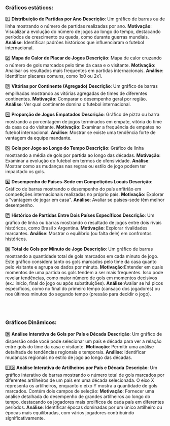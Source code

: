 <h3>Gráficos estáticos:</h3>

1️⃣ **Distribuição de Partidas por Ano**
**Descrição**: Um gráfico de barras ou de linha mostrando o número de partidas realizadas por ano.
**Motivação**: Visualizar a evolução do número de jogos ao longo do tempo, destacando períodos de crescimento ou queda, como durante guerras mundiais.
**Análise**: Identificar padrões históricos que influenciaram o futebol internacional.

2️⃣ **Mapa de Calor de Placar de Jogos**
**Descrição**: Mapa de calor cruzando o número de gols marcados pelo time da casa e o visitante.
**Motivação**: Analisar os resultados mais frequentes em partidas internacionais.
**Análise**: Identificar placares comuns, como 1x0 ou 2x1.

3️⃣ **Vitórias por Continente (Agregado)**
**Descrição**: Um gráfico de barras empilhadas mostrando as vitórias agregadas de times de diferentes continentes.
**Motivação**: Comparar o desempenho geral por região.
**Análise**: Ver qual continente domina o futebol internacional.

4️⃣ **Proporção de Jogos Empatados**
**Descrição**: Gráfico de pizza ou barra mostrando a porcentagem de jogos terminados em empate, vitória do time da casa ou do visitante.
**Motivação**: Examinar a frequência de empates no futebol internacional.
**Análise**: Mostrar se existe uma tendência forte de vantagem da equipe mandante.

5️⃣ **Gols por Jogo ao Longo do Tempo**
**Descrição**: Gráfico de linha mostrando a média de gols por partida ao longo das décadas.
**Motivação**: Examinar a evolução do futebol em termos de ofensividade.
**Análise**: Mostrar como as mudanças nas regras ou estilo de jogo podem ter impactado os gols.

6️⃣ **Desempenho de Países-Sede em Competições Locais**
**Descrição**: Gráfico de barras mostrando o desempenho do país anfitrião em competições internacionais realizadas no próprio país.
**Motivação**: Explorar a "vantagem de jogar em casa".
**Análise**: Avaliar se países-sede têm melhor desempenho.

7️⃣ **Histórico de Partidas Entre Dois Países Específicos**
**Descrição**: Um gráfico de linha ou barras mostrando o resultado de jogos entre dois rivais históricos, como Brasil x Argentina.
**Motivação**: Explorar rivalidades marcantes.
**Análise**: Mostrar o equilíbrio (ou falta dele) em confrontos históricos.

8️⃣ **Total de Gols por Minuto de Jogo**
**Descrição**: Um gráfico de barras mostrando a quantidade total de gols marcados em cada minuto de jogo. Este gráfico considera tanto os gols marcados pelo time da casa quanto pelo visitante e agrupa os dados por minuto.
**Motivação**:Entender em quais momentos de uma partida os gols tendem a ser mais frequentes. Isso pode revelar tendências, como maior número de gols em momentos decisivos (ex.: início, final do jogo ou após substituições).
**Análise**:Avaliar se há picos específicos, como no final do primeiro tempo (cansaço dos jogadores) ou nos últimos minutos do segundo tempo (pressão para decidir o jogo).


<br>
<br>
<h3>Gráficos Dinâmicos:</h3>

9️⃣ **Análise Interativa de Gols por País e Década**
**Descrição**: Um gráfico de dispersão onde você pode selecionar um país e década para ver a relação entre gols do time da casa e visitante.
**Motivação**: Permitir uma análise detalhada de tendências regionais e temporais.
**Análise**: Identificar mudanças regionais no estilo de jogo ao longo das décadas.

1️⃣0️⃣ **Análise Interativa de Artilheiros por País e Década**
**Descrição**: Um gráfico interativo de barras mostrando o número total de gols marcados por diferentes artilheiros de um país em uma década selecionada. O eixo X representa os artilheiros, enquanto o eixo Y mostra a quantidade de gols marcados. Contém dois campos de seleção:
**Motivação**: Fornecer uma análise detalhada do desempenho de grandes artilheiros ao longo do tempo, destacando os jogadores mais prolíficos de cada país em diferentes períodos.
**Análise**: Identificar épocas dominadas por um único artilheiro ou épocas mais equilibradas, com vários jogadores contribuindo significativamente.